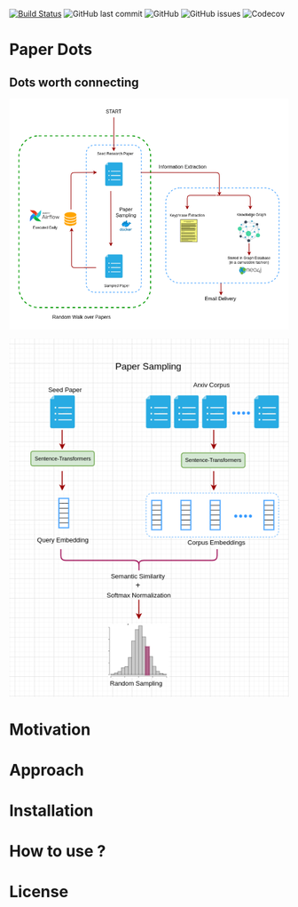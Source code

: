 [![Build Status](https://travis-ci.com/harshit158/paper-insights.svg?branch=main)](https://travis-ci.com/harshit158/paper-insights)
![GitHub last commit](https://img.shields.io/github/last-commit/harshit158/paper-insights)
![GitHub](https://img.shields.io/github/license/harshit158/paper-insights)
![GitHub issues](https://img.shields.io/github/issues/harshit158/paper-insights)
![Codecov](https://img.shields.io/codecov/c/github/harshit158/paper-insights)

# Paper Dots
## Dots worth connecting

<p align="center">
  <img  src="docs/pipeline.png">
</p>

<p align="center">
  <img  src="docs/paper-sampling.png">
</p>

# Motivation

# Approach

# Installation

# How to use ?

# License